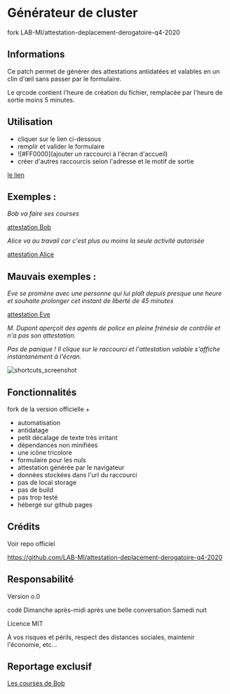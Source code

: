 
# Générateur de cluster

fork LAB-MI/attestation-deplacement-derogatoire-q4-2020


## Informations

Ce patch permet de générer des attestations antidatées et valables en un clin d'œil sans passer par le formulaire.

Le qrcode contient l'heure de création du fichier, remplacée par l'heure de sortie moins 5 minutes.


## Utilisation

- cliquer sur le lien ci-dessous
- remplir et valider le formulaire
- ![#FF0000](ajouter un raccourci à l'écran d'accueil)
- créer d'autres raccourcis selon l'adresse et le motif de sortie


[le lien](https://nicopowa.github.io/covid_rapide/patch/gen.html)


## Exemples :

*Bob va faire ses courses*

[attestation Bob](https://nicopowa.github.io/covid_rapide?lastname=Smith&firstname=Bob&birthday=01/01/1970&placeofbirth=Bob%27s%20hometown&address=1%20Bob%27s%20street&zipcode=75000&city=Bob%27s%20city&motif=achats&minutes=5)


*Alice va au travail car c'est plus ou moins la seule activité autorisée*

[attestation Alice](https://nicopowa.github.io/covid_rapide?lastname=Smith&firstname=Alice&birthday=01/01/1970&placeofbirth=Alice%27s%20hometown&address=1%20Alice%27s%20street&zipcode=75000&city=Alice%27s%20city&motif=travail&minutes=5)


## Mauvais exemples :

*Eve se promène avec une personne qui lui plaît depuis presque une heure
et souhaite prolonger cet instant de liberté de 45 minutes*

[attestation Eve](https://nicopowa.github.io/covid_rapide?lastname=Smith&firstname=Eve&birthday=01/01/1970&placeofbirth=Eve%27s%20hometown&address=1%20Eve%27s%20street&zipcode=75000&city=Eve%27s%20city&motif=sport_animaux&minutes=15)


*M. Dupont aperçoit des agents de police en pleine frénésie de contrôle et n'a pas son attestation.*

*Pas de panique ! Il clique sur le raccourci et l'attestation valable s'affiche instantanément à l'écran.*


![shortcuts_screenshot](https://nicopowa.github.com/covid_rapide/patch/shortcuts.jpg)


## Fonctionnalités

fork de la version officielle + 

- automatisation
- antidatage
- petit décalage de texte très irritant
- dépendances non minifiées
- une icône tricolore
- formulaire pour les nuls
- attestation générée par le navigateur
- données stockées dans l'url du raccourci
- pas de local storage
- pas de build
- pas trop testé
- hébergé sur github pages


## Crédits

Voir repo officiel

https://github.com/LAB-MI/attestation-deplacement-derogatoire-q4-2020


## Responsabilité

Version o.0

codé Dimanche après-midi après une belle conversation Samedi nuit

Licence MIT

À vos risques et périls, respect des distances sociales, maintenir l'économie, etc...


## Reportage exclusif

[Les courses de Bob](https://nicopowa.github.io/covid_rapide/patch/bob_va_faire_ses_courses.mp4)